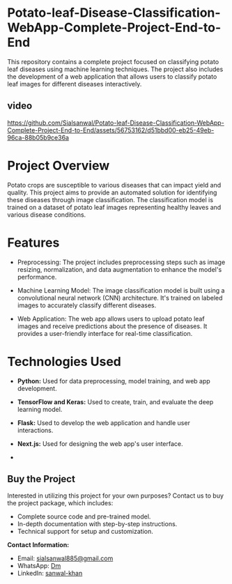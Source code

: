 # Potato-leaf-Disease-Classification-WebApp-Complete-Project-End-to-End
This repository contains a complete project focused on classifying potato leaf diseases using machine learning techniques. The project also includes the development of a web application that allows users to classify potato leaf images for different diseases interactively.
## video


https://github.com/Sialsanwal/Potato-leaf-Disease-Classification-WebApp-Complete-Project-End-to-End/assets/56753162/d51bbd00-eb25-49eb-96ca-88b05b9ce36a

# Project Overview
Potato crops are susceptible to various diseases that can impact yield and quality. This project aims to provide an automated solution for identifying these diseases through image classification. The classification model is trained on a dataset of potato leaf images representing healthy leaves and various disease conditions.
# Features
- Preprocessing: The project includes preprocessing steps such as image resizing, normalization, and data augmentation to enhance the model's performance.

- Machine Learning Model: The image classification model is built using a convolutional neural network (CNN) architecture. It's trained on labeled images to accurately classify different diseases.

- Web Application: The web app allows users to upload potato leaf images and receive predictions about the presence of diseases. It provides a user-friendly interface for real-time classification.
# Technologies Used
- **Python:** Used for data preprocessing, model training, and web app development.

- **TensorFlow and Keras:** Used to create, train, and evaluate the deep learning model.

- **Flask:** Used to develop the web application and handle user interactions.

- **Next.js:** Used for designing the web app's user interface.

- 
## Buy the Project

Interested in utilizing this project for your own purposes? Contact us to buy the project package, which includes:
- Complete source code and pre-trained model.
- In-depth documentation with step-by-step instructions.
- Technical support for setup and customization.

**Contact Information:**
- Email: sialsanwal885@gmail.com
- WhatsApp: [Dm](https://wa.me/+93047127020)
- LinkedIn: [sanwal-khan](https://www.linkedin.com/in/sanwal-khan/)

